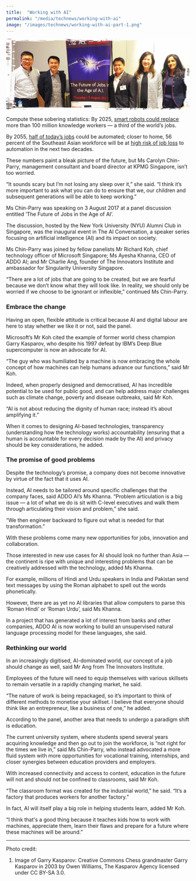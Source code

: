 ```yaml
---
title:  "Working with AI"
permalink: "/media/technews/working-with-ai"
image: "/images/technews/working-with-ai-part-1.png"
---
```


![Working with AI](/images/technews/working-with-ai-part-1.png)

Compute these sobering statistics: By 2025, [smart robots could replace](https://assets.kpmg.com/content/dam/kpmg/pdf/2016/04/employees-an-endangered-species.pdf) more than 100 million knowledge workers — a third of the world’s jobs.

By 2055, [half of today’s jobs](https://www.mckinsey.com/featured-insights/digital-disruption/harnessing-automation-for-a-future-that-works) could be automated; closer to home, 56 percent of the Southeast Asian workforce will be at [high risk of job loss](https://www.reuters.com/article/us-southeast-asia-jobs-idUSKCN0ZN0HP) to automation in the next two decades.

These numbers paint a bleak picture of the future, but Ms Carolyn Chin-Parry, management consultant and board director at KPMG Singapore, isn’t too worried.

“It sounds scary but I’m not losing any sleep over it,” she said. “I think it’s more important to ask what you can do to ensure that we, our children and subsequent generations will be able to keep working.”

Ms Chin-Parry was speaking on 3 August 2017 at a panel discussion entitled ‘The Future of Jobs in the Age of AI’.

The discussion, hosted by the New York University (NYU) Alumni Club in Singapore, was the inaugural event in The AI Conversation, a speaker series focusing on artificial intelligence (AI) and its impact on society.

Ms Chin-Parry was joined by fellow panelists Mr Richard Koh, chief technology officer of Microsoft Singapore; Ms Ayesha Khanna, CEO of ADDO AI; and Mr Charlie Ang, founder of The Innovators Institute and ambassador for Singularity University Singapore.

“There are a lot of jobs that are going to be created, but we are fearful because we don’t know what they will look like. In reality, we should only be worried if we choose to be ignorant or inflexible,” continued Ms Chin-Parry.

### **Embrace the change**
Having an open, flexible attitude is critical because AI and digital labour are here to stay whether we like it or not, said the panel.

Microsoft’s Mr Koh cited the example of former world chess champion Garry Kasparov, who despite his 1997 defeat by IBM’s Deep Blue supercomputer is now an advocate for AI.

“The guy who was humiliated by a machine is now embracing the whole concept of how machines can help humans advance our functions,” said Mr Koh.

Indeed, when properly designed and democratised, AI has incredible potential to be used for public good, and can help address major challenges such as climate change, poverty and disease outbreaks, said Mr Koh.

“AI is not about reducing the dignity of human race; instead it’s about amplifying it.”

When it comes to designing AI-based technologies, transparency (understanding how the technology works) accountability (ensuring that a human is accountable for every decision made by the AI) and privacy should be key considerations, he added.

### **The promise of good problems**
Despite the technology’s promise, a company does not become innovative by virtue of the fact that it uses AI.

Instead, AI needs to be tailored around specific challenges that the company faces, said ADDO AI’s Ms Khanna. “Problem articulation is a big issue — a lot of what we do is sit with C-level executives and walk them through articulating their vision and problem,” she said.

“We then engineer backward to figure out what is needed for that transformation.”

With these problems come many new opportunities for jobs, innovation and collaboration.

Those interested in new use cases for AI should look no further than Asia — the continent is ripe with unique and interesting problems that can be creatively addressed with the technology, added Ms Khanna.

For example, millions of Hindi and Urdu speakers in India and Pakistan send text messages by using the Roman alphabet to spell out the words phonetically.

However, there are as yet no AI libraries that allow computers to parse this ‘Roman Hindi’ or ‘Roman Urdu’, said Ms Khanna.

In a project that has generated a lot of interest from banks and other companies, ADDO AI is now working to build an unsupervised natural language processing model for these languages, she said.

### **Rethinking our world**
In an increasingly digitised, AI-dominated world, our concept of a job should change as well, said Mr Ang from The Innovators Institute.

Employees of the future will need to equip themselves with various skillsets to remain versatile in a rapidly changing market, he said.

“The nature of work is being repackaged, so it’s important to think of different methods to monetise your skillset. I believe that everyone should think like an entrepreneur, like a business of one,” he added.

According to the panel, another area that needs to undergo a paradigm shift is education.

The current university system, where students spend several years acquiring knowledge and then go out to join the workforce, is “not right for the times we live in,” said Ms Chin-Parry, who instead advocated a more fluid system with more opportunities for vocational training, internships, and closer synergies between education providers and employers.  

With increased connectivity and access to content, education in the future will not and should not be confined to classrooms, said Mr Koh.

“The classroom format was created for the industrial world,” he said. “It’s a factory that produces workers for another factory.”

In fact, AI will itself play a big role in helping students learn, added Mr Koh.

“I think that's a good thing because it teaches kids how to work with machines, appreciate them, learn their flaws and prepare for a future where these machines will be around.” 

---

Photo credit:
1. Image of Garry Kasparov: Creative Commons Chess grandmaster Garry Kasparov in 2003 by Owen Williams, The Kasparov Agency licensed under CC BY-SA 3.0.
